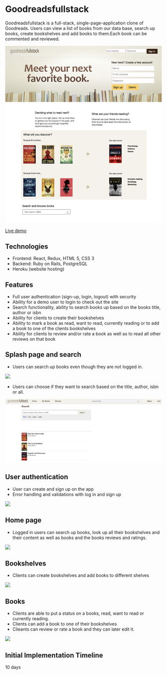 # Goodreadsfullstack

Goodreadsfullstack is a full-stack, single-page-application clone of Goodreads. Users can view a list of books from our data base, search up books, create bookshelves and add books to them.Each book can be commented and reviewed.

![read](./app/assets/images/read.png)


 [Live demo](https://good-reads-full-stack.herokuapp.com/#/)

## Technologies 
* Frontend:
    React,
    Redux,
    HTML 5,
    CSS 3
* Backend:
    Ruby on Rails,
    PostgreSQL
* Heroku (website hosting)

## Features
* Full user authentication (sign-up, login, logout) with security
* Ability for a demo user to login to check out the site
* Search functionality, ability to search books up based on the books title, author or isbn
* Ability for clients to create their bookshelves 
* Ability to mark a book as read, want to read, currently reading or to add a book to one of the clients bookshelves
* Ability for clients to review and/or rate a book as well as to read all other reviews on that book


## Splash page and search
* Users can search up books even though they are not logged in.

![](https://media.giphy.com/media/hs1TYa2cuSeMgjq0Yu/giphy.gif)

* Users can choose if they want to search based on the title, author, isbn or all.

![search](./app/assets/images/search.png)



## User authentication 

* User can create and sign up on the app
* Error handling and validations with log in and sign up


![](https://media.giphy.com/media/cJZPGOwpDmDrcQrYb7/giphy.gif)

## Home page
* Logged in users can search up books, look up all their bookshelves and their content as well as books and the books reviews and ratings.

![](https://media.giphy.com/media/uxKrb6qNV0fjdJpi3l/giphy.gif)

## Bookshelves 

* Clients can create bookshelves and add books to different shelves 

![](https://media.giphy.com/media/aOYvtMAGFK4CdPa71L/giphy.gif)

## Books 

* Clients are able to put a status on a books, read, want to read or currently reading. 
* Clients can add a book to one of their bookshelves 
* Clieants can review or rate a book and they can later edit it. 

![](https://media.giphy.com/media/7KJmX0LYkifv0TNTAO/giphy.gif)

## Initial Implementation Timeline 

10 days 





